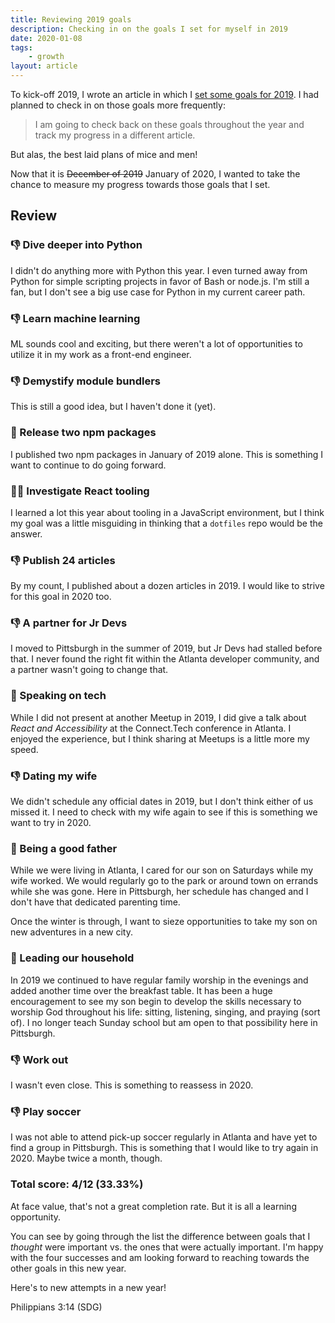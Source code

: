 ```yaml
---
title: Reviewing 2019 goals
description: Checking in on the goals I set for myself in 2019
date: 2020-01-08
tags:
    - growth
layout: article
---
```


To kick-off 2019, I wrote an article in which I [set some goals for 2019](./2018-into-2019). I had planned to check in on those goals more frequently:

> I am going to check back on these goals throughout the year and track my progress in a different article.

But alas, the best laid plans of mice and men!

Now that it is ~~December of 2019~~ January of 2020, I wanted to take the chance to measure my progress towards those goals that I set.

## Review

### 👎 Dive deeper into Python

I didn't do anything more with Python this year. I even turned away from Python for simple scripting projects in favor of Bash or node.js. I'm still a fan, but I don't see a big use case for Python in my current career path.

### 👎 Learn machine learning

ML sounds cool and exciting, but there weren't a lot of opportunities to utilize it in my work as a front-end engineer.

### 👎 Demystify module bundlers

This is still a good idea, but I haven't done it (yet).

### 🎉 Release two npm packages

I published two npm packages in January of 2019 alone. This is something I want to continue to do going forward.

### 🤷‍♂️ Investigate React tooling

I learned a lot this year about tooling in a JavaScript environment, but I think my goal was a little misguiding in thinking that a `dotfiles` repo would be the answer.

### 👎 Publish 24 articles

By my count, I published about a dozen articles in 2019. I would like to strive for this goal in 2020 too.

### 👎 A partner for Jr Devs

I moved to Pittsburgh in the summer of 2019, but Jr Devs had stalled before that. I never found the right fit within the Atlanta developer community, and a partner wasn't going to change that.

### 🎉 Speaking on tech

While I did not present at another Meetup in 2019, I did give a talk about _React and Accessibility_ at the Connect.Tech conference in Atlanta. I enjoyed the experience, but I think sharing at Meetups is a little more my speed.

### 👎 Dating my wife

We didn't schedule any official dates in 2019, but I don't think either of us missed it. I need to check with my wife again to see if this is something we want to try in 2020.

### 🎉 Being a good father

While we were living in Atlanta, I cared for our son on Saturdays while my wife worked. We would regularly go to the park or around town on errands while she was gone. Here in Pittsburgh, her schedule has changed and I don't have that dedicated parenting time.

Once the winter is through, I want to sieze opportunities to take my son on new adventures in a new city.

### 🎉 Leading our household

In 2019 we continued to have regular family worship in the evenings and added another time over the breakfast table. It has been a huge encouragement to see my son begin to develop the skills necessary to worship God throughout his life: sitting, listening, singing, and praying (sort of). I no longer teach Sunday school but am open to that possibility here in Pittsburgh.

### 👎 Work out

I wasn't even close. This is something to reassess in 2020.

### 👎 Play soccer

I was not able to attend pick-up soccer regularly in Atlanta and have yet to find a group in Pittsburgh. This is something that I would like to try again in 2020. Maybe twice a month, though.

### Total score: 4/12 (33.33%)

At face value, that's not a great completion rate. But it is all a learning opportunity.

You can see by going through the list the difference between goals that I _thought_ were important vs. the ones that were actually important. I'm happy with the four successes and am looking forward to reaching towards the other goals in this new year.

Here's to new attempts in a new year! 

Philippians 3:14 (SDG)